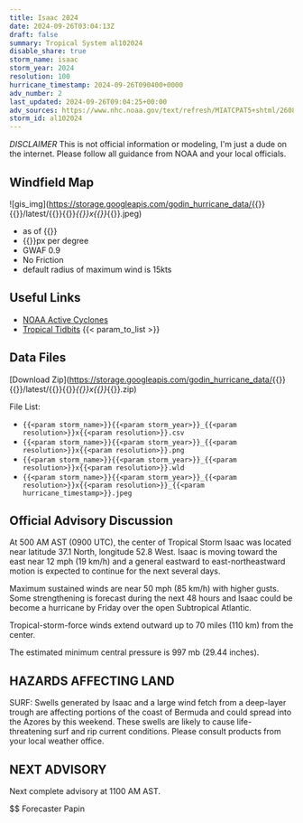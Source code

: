 ```yaml
---
title: Isaac 2024
date: 2024-09-26T03:04:13Z
draft: false
summary: Tropical System al102024
disable_share: true
storm_name: isaac
storm_year: 2024
resolution: 100
hurricane_timestamp: 2024-09-26T090400+0000
adv_number: 2
last_updated: 2024-09-26T09:04:25+00:00
adv_sources: https://www.nhc.noaa.gov/text/refresh/MIATCPAT5+shtml/260839.shtml;https://www.nhc.noaa.gov/refresh/graphics_at5+shtml/084302.shtml?cone
storm_id: al102024
---
```

*DISCLAIMER* This is not official information or modeling, I'm just a dude on the internet.  Please follow all guidance from NOAA and your local officials.

## Windfield Map
![gis_img](https://storage.googleapis.com/godin_hurricane_data/{{<param storm_name>}}{{<param storm_year>}}/latest/{{<param storm_name>}}{{<param storm_year>}}_{{<param resolution>}}x{{<param resolution>}}_{{<param hurricane_timestamp>}}.jpeg)

- as of {{<param last_updated>}}
- {{<param resolution>}}px per degree
- GWAF 0.9
- No Friction
- default radius of maximum wind is 15kts

## Useful Links
- [NOAA Active Cyclones](https://www.nhc.noaa.gov/)
- [Tropical Tidbits](https://www.tropicaltidbits.com/storminfo/)
{{< param_to_list >}}

## Data Files
[Download Zip](https://storage.googleapis.com/godin_hurricane_data/{{<param storm_name>}}{{<param storm_year>}}/latest/{{<param storm_name>}}{{<param storm_year>}}_{{<param resolution>}}x{{<param resolution>}}_{{<param hurricane_timestamp>}}.zip)

File List:
- `{{<param storm_name>}}{{<param storm_year>}}_{{<param resolution>}}x{{<param resolution>}}.csv`
- `{{<param storm_name>}}{{<param storm_year>}}_{{<param resolution>}}x{{<param resolution>}}.png`
- `{{<param storm_name>}}{{<param storm_year>}}_{{<param resolution>}}x{{<param resolution>}}.wld`
- `{{<param storm_name>}}{{<param storm_year>}}_{{<param resolution>}}x{{<param resolution>}}_{{<param hurricane_timestamp>}}.jpeg`


## Official Advisory Discussion
At 500 AM AST (0900 UTC), the center of Tropical Storm Isaac was
located near latitude 37.1 North, longitude 52.8 West. Isaac is
moving toward the east near 12 mph (19 km/h) and a general eastward 
to east-northeastward motion is expected to continue for the next 
several days. 
 
Maximum sustained winds are near 50 mph (85 km/h) with higher gusts. 
Some strengthening is forecast during the next 48 hours and Isaac 
could be become a hurricane by Friday over the open Subtropical 
Atlantic. 
 
Tropical-storm-force winds extend outward up to 70 miles (110 km)
from the center.
 
The estimated minimum central pressure is 997 mb (29.44 inches).
 
 
HAZARDS AFFECTING LAND
----------------------
SURF:  Swells generated by Isaac and a large wind fetch from a
deep-layer trough are affecting portions of the coast of Bermuda and
could spread into the Azores by this weekend.  These swells are
likely to cause life-threatening surf and rip current conditions.
Please consult products from your local weather office.
 
 
NEXT ADVISORY
-------------
Next complete advisory at 1100 AM AST.
 
$$
Forecaster Papin